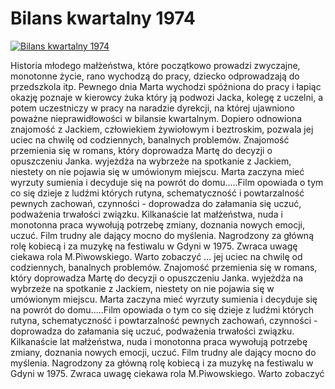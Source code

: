 Bilans kwartalny 1974 
=============
[![Bilans kwartalny 1974 ](http://vidos.pl/images/player.gif)](http://vidos.pl/bilans-kwartalny-1974)

 Historia młodego małżeństwa, które początkowo prowadzi zwyczajne, monotonne życie, rano wychodzą do pracy, dziecko odprowadzają do przedszkola itp. Pewnego dnia Marta wychodzi spóźniona do pracy i łapiąc okazję poznaje w kierowcy żuka który ją podwozi Jacka, kolegę z uczelni, a potem uczestniczy w pracy na naradzie dyrekcji, na której ujawniono poważne nieprawidłowości w bilansie kwartalnym. Dopiero odnowiona znajomość z Jackiem, człowiekiem żywiołowym i beztroskim, pozwala jej uciec na chwilę od codziennych, banalnych problemów. Znajomość przemienia się w romans, który doprowadza Martę do decyzji o opuszczeniu Janka. wyjeżdża na wybrzeże na spotkanie z Jackiem, niestety on nie pojawia się w umówionym miejscu. Marta zaczyna mieć wyrzuty sumienia i decyduje się na powrót do domu.....Film opowiada o tym co się dzieje z ludźmi których rutyna, schematyczność i powtarzalność pewnych zachowań, czynności - doprowadza do załamania się uczuć, podważenia trwałości związku. Kilkanaście lat małżeństwa, nuda i monotonna praca wywołują potrzebę zmiany, doznania nowych emocji, uczuć. Film trudny ale dający mocno do myślenia. Nagrodzony za główną rolę kobiecą i za muzykę na festiwalu w Gdyni w 1975. Zwraca uwagę ciekawa rola M.Piwowskiego. Warto zobaczyć   ... jej uciec na chwilę od codziennych, banalnych problemów. Znajomość przemienia się w romans, który doprowadza Martę do decyzji o opuszczeniu Janka. wyjeżdża na wybrzeże na spotkanie z Jackiem, niestety on nie pojawia się w umówionym miejscu. Marta zaczyna mieć wyrzuty sumienia i decyduje się na powrót do domu.....Film opowiada o tym co się dzieje z ludźmi których rutyna, schematyczność i powtarzalność pewnych zachowań, czynności - doprowadza do załamania się uczuć, podważenia trwałości związku. Kilkanaście lat małżeństwa, nuda i monotonna praca wywołują potrzebę zmiany, doznania nowych emocji, uczuć. Film trudny ale dający mocno do myślenia. Nagrodzony za główną rolę kobiecą i za muzykę na festiwalu w Gdyni w 1975. Zwraca uwagę ciekawa rola M.Piwowskiego. Warto zobaczyć
